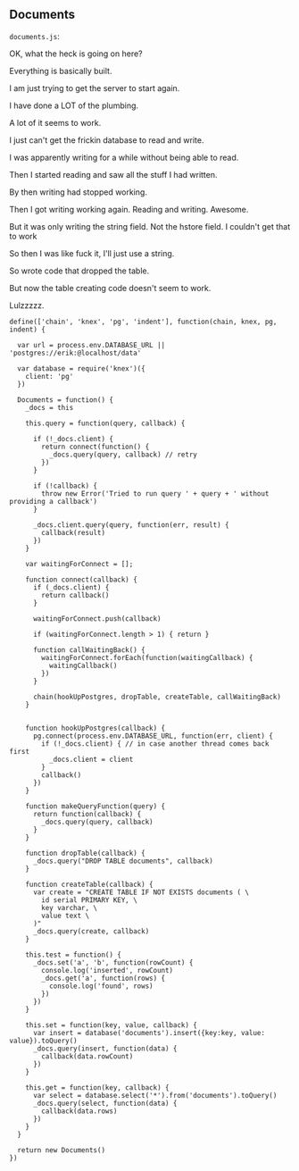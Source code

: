 Documents
---------

`documents.js`:

OK, what the heck is going on here?

Everything is basically built.

I am just trying to get the server to start again.

I have done a LOT of the plumbing.

A lot of it seems to work.

I just can't get the frickin database to read and write.

I was apparently writing for a while without being able to read.

Then I started reading and saw all the stuff I had written.

By then writing had stopped working.

Then I got writing working again. Reading and writing. Awesome.

But it was only writing the string field. Not the hstore field. I couldn't get that to work

So then I was like fuck it, I'll just use a string.

So wrote code that dropped the table.

But now the table creating code doesn't seem to work.

Lulzzzzz.

    define(['chain', 'knex', 'pg', 'indent'], function(chain, knex, pg, indent) {

      var url = process.env.DATABASE_URL || 'postgres://erik:@localhost/data'

      var database = require('knex')({
        client: 'pg'
      })

      Documents = function() {
        _docs = this

        this.query = function(query, callback) {

          if (!_docs.client) {
            return connect(function() {
              _docs.query(query, callback) // retry
            })
          }

          if (!callback) {
            throw new Error('Tried to run query ' + query + ' without providing a callback')
          }

          _docs.client.query(query, function(err, result) {
            callback(result)
          })
        }

        var waitingForConnect = [];

        function connect(callback) {
          if (_docs.client) {
            return callback() 
          }

          waitingForConnect.push(callback)

          if (waitingForConnect.length > 1) { return }

          function callWaitingBack() {
            waitingForConnect.forEach(function(waitingCallback) { 
              waitingCallback() 
            })
          }

          chain(hookUpPostgres, dropTable, createTable, callWaitingBack)
        }


        function hookUpPostgres(callback) {
          pg.connect(process.env.DATABASE_URL, function(err, client) {
            if (!_docs.client) { // in case another thread comes back first
              _docs.client = client
            }
            callback()
          })
        }

        function makeQueryFunction(query) {
          return function(callback) {
            _docs.query(query, callback)
          }
        }

        function dropTable(callback) {
          _docs.query("DROP TABLE documents", callback)
        }

        function createTable(callback) {
          var create = "CREATE TABLE IF NOT EXISTS documents ( \
            id serial PRIMARY KEY, \
            key varchar, \
            value text \
          )"
          _docs.query(create, callback)
        }

        this.test = function() {
          _docs.set('a', 'b', function(rowCount) {
            console.log('inserted', rowCount)
            _docs.get('a', function(rows) {
              console.log('found', rows)
            })
          })
        }

        this.set = function(key, value, callback) {
          var insert = database('documents').insert({key:key, value: value}).toQuery()
          _docs.query(insert, function(data) {
            callback(data.rowCount)
          })
        }
        
        this.get = function(key, callback) {
          var select = database.select('*').from('documents').toQuery()
          _docs.query(select, function(data) {
            callback(data.rows)
          })
        }
      }

      return new Documents()
    })

